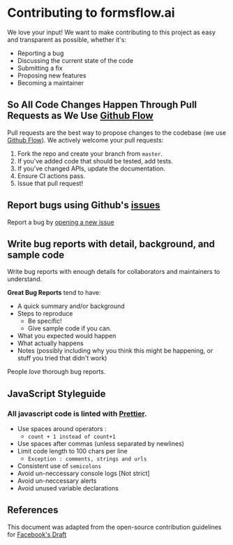 # Contributing to formsflow.ai

We love your input! We want to make contributing to this project as easy and transparent as possible, whether it's:

- Reporting a bug
- Discussing the current state of the code
- Submitting a fix
- Proposing new features
- Becoming a maintainer


## So All Code Changes Happen Through Pull Requests as We Use [Github Flow](https://docs.github.com/en/get-started/quickstart/github-flow)
Pull requests are the best way to propose changes to the codebase (we use [Github Flow](https://docs.github.com/en/get-started/quickstart/github-flow)). We actively welcome your pull requests:

1. Fork the repo and create your branch from `master`.
2. If you've added code that should be tested, add tests.
3. If you've changed APIs, update the documentation.
4. Ensure CI actions pass.
5. Issue that pull request!


## Report bugs using Github's [issues](https://github.com/aot-technologies/forms-flow-ai/issues)
Report a bug by [opening a new issue]()

## Write bug reports with detail, background, and sample code
Write bug reports with enough details for collaborators and maintainers to understand.

**Great Bug Reports** tend to have:

- A quick summary and/or background
- Steps to reproduce
  - Be specific!
  - Give sample code if you can. 
- What you expected would happen
- What actually happens
- Notes (possibly including why you think this might be happening, or stuff you tried that didn't work)

People *love* thorough bug reports. 


## JavaScript Styleguide

### All javascript code is linted with [Prettier](https://prettier.io/).
  - Use spaces around operators : 
    - `count + 1 instead of count+1`
  - Use spaces after commas (unless separated by newlines)
  - Limit code length to 100 chars per line 
    - `Exception : comments, strings and urls`
  - Consistent use of `semicolons`
  - Avoid un-neccessary console logs [Not strict]
  - Avoid un-neccessary alerts
  - Avoid unused variable declarations

## References
This document was adapted from the open-source contribution guidelines for [Facebook's Draft](https://github.com/facebook/draft-js/blob/main/CONTRIBUTING.md)
